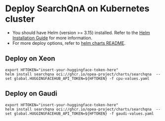 # Deploy SearchQnA on Kubernetes cluster

- You should have Helm (version >= 3.15) installed. Refer to the [Helm Installation Guide](https://helm.sh/docs/intro/install/) for more information.
- For more deploy options, refer to [helm charts README](https://github.com/opea-project/GenAIInfra/tree/main/helm-charts#readme).

## Deploy on Xeon

```
export HFTOKEN="insert-your-huggingface-token-here"
helm install searchqna oci://ghcr.io/opea-project/charts/searchqna  --set global.HUGGINGFACEHUB_API_TOKEN=${HFTOKEN} -f cpu-values.yaml
```

## Deploy on Gaudi

```
export HFTOKEN="insert-your-huggingface-token-here"
helm install searchqna oci://ghcr.io/opea-project/charts/searchqna  --set global.HUGGINGFACEHUB_API_TOKEN=${HFTOKEN} -f gaudi-values.yaml
```
